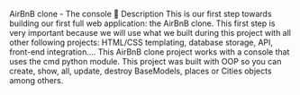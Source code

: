 AirBnB clone - The console
📝 Description
This is our first step towards building our first full web application: the AirBnB clone. This first step is very important because we will use what we built during this project with all other following projects: HTML/CSS templating, database storage, API, front-end integration…. This AirBnB clone project works with a console that uses the cmd python module. This project was built with OOP so you can create, show, all, update, destroy BaseModels, places or Cities objects among others.
